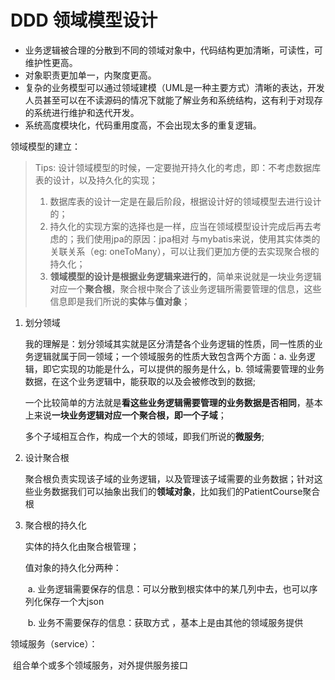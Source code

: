# DDD 领域模型设计

- 业务逻辑被合理的分散到不同的领域对象中，代码结构更加清晰，可读性，可维护性更高。
- 对象职责更加单一，内聚度更高。
- 复杂的业务模型可以通过领域建模（UML是一种主要方式）清晰的表达，开发人员甚至可以在不读源码的情况下就能了解业务和系统结构，这有利于对现存的系统进行维护和迭代开发。
- 系统高度模块化，代码重用度高，不会出现太多的重复逻辑。

领域模型的建立：

> Tips: 设计领域模型的时候，一定要抛开持久化的考虑，即：不考虑数据库表的设计，以及持久化的实现；
> 
> 1. 数据库表的设计一定是在最后阶段，根据设计好的领域模型去进行设计的；
> 2. 持久化的实现方案的选择也是一样，应当在领域模型设计完成后再去考虑的；我们使用jpa的原因：jpa相对 与mybatis来说，使用其实体类的关联关系（eg: oneToMany），可以让我们更加方便的去实现聚合根的持久化；
> 3. **领域模型的设计是根据业务逻辑来进行的**，简单来说就是一块业务逻辑对应一个**聚合根**，聚合根中聚合了该业务逻辑所需要管理的信息，这些信息即是我们所说的**实体**与**值对象**；

1. 划分领域
   
   我的理解是：划分领域其实就是区分清楚各个业务逻辑的性质，同一性质的业务逻辑就属于同一领域；一个领域服务的性质大致包含两个方面：a. 业务逻辑，即它实现的功能是什么，可以提供的服务是什么，b. 领域需要管理的业务数据，在这个业务逻辑中，能获取的以及会被修改到的数据;
   
   一个比较简单的方法就是**看这些业务逻辑需要管理的业务数据是否相同**，基本上来说**一块业务逻辑对应一个聚合根，即一个子域**； 
   
   多个子域相互合作，构成一个大的领域，即我们所说的**微服务**;

2. 设计聚合根
   
   聚合根负责实现该子域的业务逻辑，以及管理该子域需要的业务数据；针对这些业务数据我们可以抽象出我们的**领域对象**，比如我们的PatientCourse聚合根

3. 聚合根的持久化
   
   实体的持久化由聚合根管理；
   
   值对象的持久化分两种：
   
   ​    a. 业务逻辑需要保存的信息：可以分散到根实体中的某几列中去，也可以序列化保存一个大json
   
   ​    b. 业务不需要保存的信息：获取方式 ，基本上是由其他的领域服务提供

领域服务（service）：

​    组合单个或多个领域服务，对外提供服务接口
